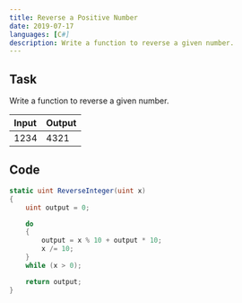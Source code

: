 ```yaml
---
title: Reverse a Positive Number
date: 2019-07-17
languages: [C#]
description: Write a function to reverse a given number.
---
```


## Task

Write a function to reverse a given number.

| Input | Output |
| :---- | :----- |
| 1234  | 4321   |

## Code

```csharp
static uint ReverseInteger(uint x) 
{
	uint output = 0;

	do
	{
		output = x % 10 + output * 10;
		x /= 10;
	}
	while (x > 0);

	return output;
}
```
